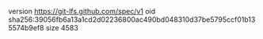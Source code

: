 version https://git-lfs.github.com/spec/v1
oid sha256:39056fb6a13a1cd2d02236800ac490bd048310d37be5795ccf01b135574b9ef8
size 4583
